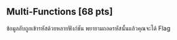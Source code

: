 ## Multi-Functions [68 pts]

ข้อมูลลับถูกเข้ารหัสด้วยหลายฟังก์ชัน พยายามถอดรหัสนั้นแล้วคุณจะได้ Flag
